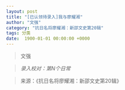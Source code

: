 ```yaml
---
layout: post
title: "[已认领待录入]我与廖耀湘"
author: "文强"
category: "抗日名将廖耀湘：新邵文史第20辑"
tags: 分类
date:  1900-01-01 00:00:00 +0000
---
```

> 文强



> *录入校对：第N个日常*

> 来源：《抗日名将廖耀湘：新邵文史第20辑》